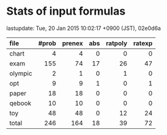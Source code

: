 
# Stats of input formulas

lastupdate: Tue, 20 Jan 2015 10:02:17 +0900 (JST), 02e0d6a

|file| #prob | prenex | abs | ratpoly | ratexp|
|:--|--:|--:|--:|--:|--:|
| chart |  4  |  4  |  0  |  0  |  0  |
| exam |  155  |  74  |  17  |  26  |  47  |
| olympic |  2  |  1  |  0  |  1  |  0  |
| opt |  9 | 9 | 1 | 0 | 1 |
| paper | 18 | 18 | 0 | 0 | 0 |
| qebook | 10 | 10 | 0 | 0 | 0 |
| toy | 48 | 48 | 0 | 12 | 24 |
|total | 246 | 164 | 18 | 39 | 72 |
